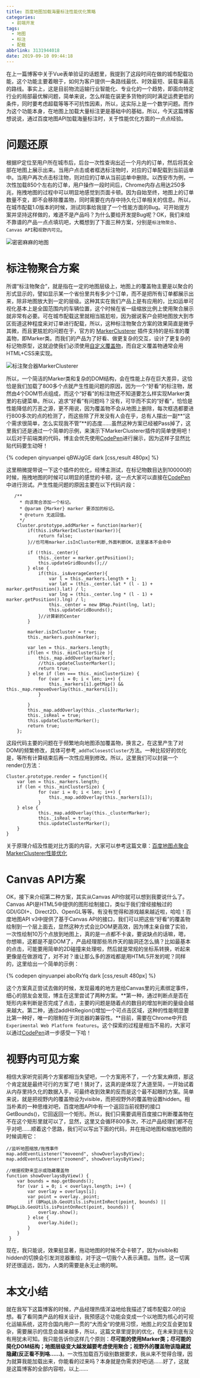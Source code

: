 ```yaml
---
title: 百度地图加载海量标注性能优化策略
categories:
  - 前端开发
tags:
  - 地图
  - 标注
  - 配载
abbrlink: 3131944018
date: 2019-09-10 09:44:18
---
```

在上一篇博客中关于Vue表单验证的话题里，我提到了这段时间在做的城市配载功能，这个功能主要着眼于，如何为客户提供一条路线最优、时效最短、装载率最高的路线。事实上，这是目前物流运输行业智能化、专业化的一个趋势，即面向特定行业的局部最优解问题，简单来说，怎么样能在装更多货物的同时满足运费更低的条件，同时要考虑超载等等不可抗性因素，所以，这实际上是一个数学问题。而作为这个功能本身，在地图上加载大量标注更是基础中的基础，所以，今天这篇博客想说说，通过百度地图API加载海量标注时，关于性能优化方面的一点点经验。

# 问题还原 

根据IP定位至用户所在城市后，后台一次性查询出近一个月内的订单，然后将其全部在地图上展示出来。当用户点击或者框选标注物时，对应的订单配载到当前运单中。当用户再次点击标注物，则对应的订单从当前运单中删除。以西安市为例，一次性加载850个左右的订单，用户操作一段时间后，Chrome内存占用达250多兆，拖拽地图的过程中可以明显地感觉到页面卡顿。因为自始至终，地图上的订单数量不变，即不会移除覆盖物，同时需要在内存中持久化订单相关的信息。所以，在城市配载1.0版本的时候，测试同事给我提了一个性能方面的Bug。可开始提方案并坚持这样做的，难道不是产品吗？为什么要给开发提Bug呢？OK，我们来给不靠谱的产品一点点填坑吧，大概想到了下面三种方案，分别是`标注物聚合`、`Canvas API`和`视野内可见`。

![密密麻麻的地图](https://ws1.sinaimg.cn/large/4c36074fly1g74q1ff3exj217w0l74au.jpg)

# 标注物聚合方案

所谓“标注物聚合”，就是指在一定的地图层级上，地图上的覆盖物主要是以聚合的形式显示的，譬如显示某一个省份里共有多少个订单，而不是把所有订单都展示出来，除非地图放大到一定的层级。这种其实在我们产品上是有应用的，比如运单可视化基本上是全国范围内的车辆位置，这个时候在省一级缩放比例上使用聚合展示就非常有必要。可在城市配载这里就相当尴尬啦，因为据说客户会把地图放大到市区街道这种程度来对订单进行配载，所以，这种标注物聚合方案的效果简直是微乎其微，而且更尴尬的问题在于，官方的 [MarkerClusterer](http://api.map.baidu.com/library/MarkerClusterer/1.2/src/MarkerClusterer.js) 插件支持的是标准的覆盖物，即Marker类。而我们的产品为了好看、做更复杂的交互，设计了更复杂的标记物原型，这就迫使我们必须使用[自定义覆盖物](http://lbsyun.baidu.com/jsdemo.htm#c1_11)，而自定义覆盖物通常会用HTML+CSS来实现。

![标注聚合器MarkerClusterer](https://ws1.sinaimg.cn/large/4c36074fly1g74qdli87bj21200mktj6.jpg)

所以，一个简洁的Marker类和复杂的DOM结构，会在性能上存在巨大差异，这恰恰是我们加载了800多个点就产生性能问题的原因，因为一个“好看”的标注物，居然由4个DOM节点组成，而这个“好看”的标注物还不知道要怎么样实现Marker类里的右键菜单。所以，追求“好看”有问题吗？没有，可华而不实的“好看”，恰恰是性能降低的万恶之源，更不用说，因为覆盖物不会从地图上删除，每次框选都要进行800多次的点的检测了，而这些除了开发没有人会在乎，总有人摆出一副**“这个需求很简单，怎么实现我不管”**的态度……虽然这种方案已经被Pass掉了，这里我们还是通过一个简单的示例，来演示下MarkerClusterer插件的简单使用吧！以后对于前端类的代码，博主会优先使用[CodePen](https://codepen.io)进行展示，因为这样子显然比贴代码要生动呀！

{% codepen qinyuanpei qBWJgGE dark [css,result 480px] %}

这里稍微提带说一下这个插件的优化，经博主测试，在标记物数目达到100000的时候，拖拽地图的时候可以明显的感觉的卡顿，这一点大家可以直接在[CodePen](https://codepen.io)中进行测试。产生性能问题的原因主要在以下代码片段：

```
   /**
     * 向该聚合添加一个标记。
     * @param {Marker} marker 要添加的标记。
     * @return 无返回值。
     */
    Cluster.prototype.addMarker = function(marker){
        if(this.isMarkerInCluster(marker)){
            return false;
        }//也可用marker.isInCluster判断,外面判断OK，这里基本不会命中
    
        if (!this._center){
            this._center = marker.getPosition();
            this.updateGridBounds();//
        } else {
            if(this._isAverageCenter){
                var l = this._markers.length + 1;
                var lat = (this._center.lat * (l - 1) + marker.getPosition().lat) / l;
                var lng = (this._center.lng * (l - 1) + marker.getPosition().lng) / l;
                this._center = new BMap.Point(lng, lat);
                this.updateGridBounds();
            }//计算新的Center
        }
    
        marker.isInCluster = true;
        this._markers.push(marker);
    
        var len = this._markers.length;
        if(len < this._minClusterSize ){     
            this._map.addOverlay(marker);
            //this.updateClusterMarker();
            return true;
        } else if (len === this._minClusterSize) {
            for (var i = 0; i < len; i++) {
                this._markers[i].getMap() && this._map.removeOverlay(this._markers[i]);
            }
			
        } 
        this._map.addOverlay(this._clusterMarker);
        this._isReal = true;
        this.updateClusterMarker();
        return true;
    };
```

这段代码主要的问题在于频繁地向地图添加覆盖物，换言之，在这里产生了对DOM的频繁修改，具体可参考`_addToClosestCluster`方法。一种比较好的优化是，等所有计算结束后再一次性应用到修改。所以，这里我们可以封装一个render()方法：

```
Cluster.prototype.render = function(){
    var len = this._markers.length; 
    if (len < this._minClusterSize) {
            for (var i = 0; i < len; i++) {
                this._map.addOverlay(this._markers[i]);
            }
    } else {
            this._map.addOverlay(this._clusterMarker);
            this._isReal = true;
            this.updateClusterMarker();
    }
}
```

关于原理介绍及性能对比方面的内容，大家可以参考这篇文章：[百度地图点聚合MarkerClusterer性能优化](https://www.cnblogs.com/anyuan9/p/6232137.html)

# Canvas API方案

OK，接下来介绍第二种方案，其实从Canvas API你就可以想到我要说什么了。Canvas API是HTML5中提供的图形绘制接口，类似于我们曾经接触过的GDI/GDI+、Direct2D、OpenGL等等。有没有觉得和游戏越来越近啦，哈哈！百度地图API v3中提供了基于Canvas API的接口，我们可以把这些“好看”的覆盖物绘制到一个层上面去，显然这种方式会比DOM更高效，因为博主亲自做了实验，一次性绘制10万个点放到地图上，真的是一点都不卡诶，要说缺点的话嘛，嗯，你想嘛，这都是不是DOM了，产品经理那些吊炸天的脑洞还怎么搞？比如最基本的点击，可能要用简单的2D碰撞来处理啦，然后就是常规的坐标系转换，听起来更像是在做游戏了，对不对？谁让那么多的游戏都是用HTML5开发的呢？同样的，这里给出一个简单的示例：

{% codepen qinyuanpei aboRxYq dark [css,result 480px] %}

这个方案真正尝试去做的时候，发现最难的地方是给Canvas里的元素绑定事件，细心的朋友会发现，博主在这里尝试了两种方案。**第一种，通过判断点是否在矩形内来判断是否完成了点击，主要的问题是随着点的数目的增加判断的量级会越来越大。第二种，通过addHitRegion()增加一个可点击区域，这种的性能明显要比第一种好，唯一的限制在于浏览器的兼容性。**目前，需要在Chrome中开启`Experimental Web Platform features`。这个探索的过程是相当不易的，大家可以通过[CodePen](https://codepen.io)进一步感受一下哈！

# 视野内可见方案

相信大家听完前两个方案都相当失望吧，一个方案用不了，一个方案太麻烦，那这个肯定就是最终可行的方案了吧！猜对了，这真的是体现了大道至简，一开始试着从内存里持久化的数据入手，可最终收到效果的反而是这个最不起眼的方案。简单来说，就是把视野内的覆盖物设为visible，而把视野外的覆盖物设置hidden。相当朴素的一种思维对吧，百度地图API中有一个返回当前视野的接口GetBounds()，它回返回一个矩形。所以，我们只需要调用百度接口判断覆盖物在不在这个矩形里就可以了，显然，这里又会循环800多次，不过产品经理们都不在乎对吧……顺着这个思路，我们可以写出下面的代码，并在拖动地图和缩放地图的时候调用它：

```
//监听地图缩放/拖拽事件
map.addEventListener("moveend", showOverlaysByView);
map.addEventListener("zoomend", showOverlaysByView);

//根据视野来显示或隐藏覆盖物
function showOverlaysByView() {
    var bounds = map.getBounds();
    for (var i = 0; i < overlays.length; i++) {
        var overlay = overlays[i];
        var point = overlay._point;
        if (BMapLib.GeoUtils.isPointInRect(point, bounds) || BMapLib.GeoUtils.isPointOnRect(point, bounds)) {
            overlay.show();
        } else {
            overlay.hide();
        }
    }
 }
```

现在，我只能说，效果挺显著，拖动地图的时候不会卡顿了，因为visible和hidden的切换会引发浏览器重绘，对于这一切我个人表示满意。当然，这一切离好还很遥远，因为，人类的需要是永无止境的啊。

# 本文小结
就在我写下这篇博客的时候，产品经理热情洋溢地给我描述了城市配载2.0的设想。看了看同类产品的相关设计，我预感这个功能会变成一个以地图为核心的可视化运输系统，这符合国内用户一贯的“大而全”的使用习惯，地图上的交互会更加复杂，需要展示的信息会越来越多，所以，这篇文章里提到的优化，在未来到底有没有用犹未可知。我只能告诉你这样几个原则：**尽可能的使用Marker类；尽可能的简化DOM结构；地图层级变大越发越要考虑使用聚合；视野外的覆盖物该隐藏就隐藏(反正看不到咯……)**。一次性加载百万级别数据要求，我从来不觉得合理，因为就算我能加载出来，你能看的过来吗？本身就是伪需求好吧(逃……好了，这就是这篇博客的全部内容啦，以上……